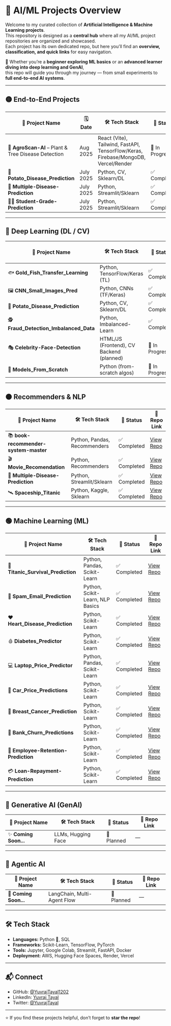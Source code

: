 # 🤖 AI/ML Projects Overview

Welcome to my curated collection of **Artificial Intelligence & Machine Learning projects**.  
This repository is designed as a **central hub** where all my AI/ML project repositories are organized and showcased.  
Each project has its own dedicated repo, but here you’ll find an **overview, classification, and quick links** for easy navigation.  

🌟 Whether you’re a **beginner exploring ML basics** or an **advanced learner diving into deep learning and GenAI**,  
this repo will guide you through my journey — from small experiments to **full end-to-end AI systems**.  

---

## 🟡 End-to-End Projects

| 📁 Project Name                                     |  🗓️ Date | 🛠️ Tech Stack                                                                     | 📌 Status      | 🔗 Repo Link                                                |
| ------------------------------------------------------- | --------------- | ------------------------------------------------------------- | -------------- | ----------------------------------------------------------- |
| 🌿 **AgroScan-AI** – Plant & Tree Disease Detection |  Aug 2025 | React (Vite), Tailwind, FastAPI, TensorFlow/Keras, Firebase/MongoDB, Vercel/Render | 🚧 In Progress | [View Repo](https://github.com/yuvrajtayal1202/AgroScan-AI) |
| 🐞 **Potato_Disease_Prediction**       | July 2025 |Python, CV, Sklearn/DL                   | ✅ Completed    | [View Repo](https://github.com/yuvrajtayal1202/Potata_Disease_Prediction)          |
| 🧪 **Multiple-Disease-Prediction**    | July 2025 |Python, Streamlit/Sklearn    | ✅ Completed | [View Repo](https://github.com/yuvrajtayal1202/Multiple-Disease-Prediction)    |
| 👨‍🎓 **Student-Grade-Prediction**    | July 2025 |Python, Streamlit/Sklearn    | ✅ Completed | [View Repo](https://github.com/yuvrajtayal1202/ml-projects)    |



<!-- | 📁 Project Name                                     | 🔗 Live Demo | 🗓️ Date | 🛠️ Tech Stack                                                                     | 📌 Status      | 🔗 Repo Link                                                |
| --------------------------------------------------- | ------------ | -------- | ---------------------------------------------------------------------------------- | -------------- | ----------------------------------------------------------- |
| 🌿 **AgroScan-AI** – Plant & Tree Disease Detection | Coming Soon  | Aug 2025 | React (Vite), Tailwind, FastAPI, TensorFlow/Keras, Firebase/MongoDB, Vercel/Render | 🚧 In Progress | [View Repo](https://github.com/yuvrajtayal1202/AgroScan-AI) |
| 🐞 **Potato_Disease_Prediction**       | Coming Soon | July 2025 |Python, CV, Sklearn/DL                   | ✅ Completed    | [View Repo](https://github.com/yuvrajtayal1202/Potata_Disease_Prediction)          |
| 🧪 **Multiple-Disease-Prediction**    | Coming Soon | July 2025 |Python, Streamlit/Sklearn    | ✅ Completed | [View Repo](https://github.com/yuvrajtayal1202/Multiple-Disease-Prediction)    |
| 👨‍🎓 **Student-Grade-Prediction**    | Coming Soon | July 2025 |Python, Streamlit/Sklearn    | ✅ Completed | [View Repo](https://github.com/yuvrajtayal1202/ml-projects)    | -->



---


## 🔴 Deep Learning (DL / CV)

| 📁 Project Name                        | 🛠️ Tech Stack                           | 📌 Status      | 🔗 Repo Link                                                                       |
| -------------------------------------- | ---------------------------------------- | -------------- | ---------------------------------------------------------------------------------- |
| 🐟 **Gold_Fish_Transfer_Learning**     | Python, TensorFlow/Keras (TL)            | ✅ Completed    | [View Repo](https://github.com/yuvrajtayal1202/Gold_Fish_Transfer_Learning)        |
| 🖼️ **CNN_Small_Images_Pred**           | Python, CNNs (TF/Keras)                  | ✅ Completed    | [View Repo](https://github.com/yuvrajtayal1202/CNN_Small_Images_Pred)              |
| 🐞 **Potato_Disease_Prediction**       | Python, CV, Sklearn/DL                   | ✅ Completed    | [View Repo](https://github.com/yuvrajtayal1202/Potata_Disease_Prediction)          |
| 🕵️ **Fraud_Detection_Imbalanced_Data** | Python, Imbalanced-Learn                 | ✅ Completed    | [View Repo](https://github.com/yuvrajtayal1202/Fraud_Detection_Imbalanced_Dataset) |
| 🎭 **Celebrity-Face-Detection**        | HTML/JS (Frontend), CV Backend (planned) | 🚧 In Progress | [View Repo](https://github.com/yuvrajtayal1202/Celebrity-Face-Detection)           |
| 🧩 **Models_From_Scratch**             | Python (from-scratch algos)              | 🚧 In Progress | [View Repo](https://github.com/yuvrajtayal1202/Models_From_Scratch)                |


---

## 🟠 Recommenders & NLP

| 📁 Project Name                       | 🛠️ Tech Stack               | 📌 Status   | 🔗 Repo Link                                                                   |
| ------------------------------------- | ---------------------------- | ----------- | ------------------------------------------------------------------------------ |
| 📚 **book-recommender-system-master** | Python, Pandas, Recommenders | ✅ Completed | [View Repo](https://github.com/yuvrajtayal1202/book-recommender-system-master) |
| 🎬 **Movie_Recomendation**            | Python, Recommenders         | ✅ Completed | [View Repo](https://github.com/yuvrajtayal1202/Movie_Recomendation)            |
| 🧪 **Multiple-Disease-Prediction**    | Python, Streamlit/Sklearn    | ✅ Completed | [View Repo](https://github.com/yuvrajtayal1202/Multiple-Disease-Prediction)    |
| 🛰️ **Spaceship_Titanic**             | Python, Kaggle, Sklearn      | ✅ Completed | [View Repo](https://github.com/yuvrajtayal1202/Spaceship_Titanic)              |

---


## 🟢 Machine Learning (ML)

| 📁 Project Name                      | 🛠️ Tech Stack                   | 📌 Status   | 🔗 Repo Link                                                                  |
| ------------------------------------ | -------------------------------- | ----------- | ----------------------------------------------------------------------------- |
| 🚢 **Titanic_Survival_Prediction**   | Python, Pandas, Scikit-Learn     | ✅ Completed | [View Repo](https://github.com/yuvrajtayal1202/Titanic_Survival_Prediction)   |
| 📧 **Spam_Email_Prediction**         | Python, Scikit-Learn, NLP Basics | ✅ Completed | [View Repo](https://github.com/yuvrajtayal1202/Spam_Email_Prediction)         |
| ❤️ **Heart_Disease_Prediction**      | Python, Scikit-Learn             | ✅ Completed | [View Repo](https://github.com/yuvrajtayal1202/Heart_Disease_Prediction)      |
| 🩸 **Diabetes_Predictor**            | Python, Scikit-Learn             | ✅ Completed | [View Repo](https://github.com/yuvrajtayal1202/Diabetes_Predictor)            |
| 💻 **Laptop_Price_Predictor**        | Python, Pandas, Scikit-Learn     | ✅ Completed | [View Repo](https://github.com/yuvrajtayal1202/Laptop_Price_Predictor)        |
| 🚗 **Car_Price_Predictions**         | Python, Scikit-Learn             | ✅ Completed | [View Repo](https://github.com/yuvrajtayal1202/Car_Price_Predictions)         |
| 🧠 **Breast_Cancer_Prediction**      | Python, Scikit-Learn             | ✅ Completed | [View Repo](https://github.com/yuvrajtayal1202/Breast_Cancer_Prediction)      |
| 🏦 **Bank_Churn_Predictions**        | Python, Scikit-Learn             | ✅ Completed | [View Repo](https://github.com/yuvrajtayal1202/Bank_Churn_Predictions)        |
| 👔 **Employee-Retention-Prediction** | Python, Scikit-Learn             | ✅ Completed | [View Repo](https://github.com/yuvrajtayal1202/Employee-Retention-Prediction) |
| 💳 **Loan-Repayment-Prediction**     | Python, Scikit-Learn             | ✅ Completed | [View Repo](https://github.com/yuvrajtayal1202/Loan-Repayment-Prediction)     |

---

## 🌈 Generative AI (GenAI)

| 📁 Project Name      | 🛠️ Tech Stack         | 📌 Status   | 🔗 Repo Link |
| -------------------- | --------------------- | ----------- | ------------ |
| ✨ **Coming Soon...** | LLMs, Hugging Face    | 🚧 Planned  | —            |

---

## 🤖 Agentic AI

| 📁 Project Name      | 🛠️ Tech Stack               | 📌 Status   | 🔗 Repo Link |
| -------------------- | --------------------------- | ----------- | ------------ |
| 🤝 **Coming Soon...** | LangChain, Multi-Agent Flow | 🚧 Planned  | —            |

---

## 🛠 Tech Stack

* **Languages:** Python 🐍, SQL  
* **Frameworks:** Scikit-Learn, TensorFlow, PyTorch  
* **Tools:** Jupyter, Google Colab, Streamlit, FastAPI, Docker  
* **Deployment:** AWS, Hugging Face Spaces, Render, Vercel  

---

## 📬 Connect

* GitHub: [@YuvrajTayal1202](https://github.com/yuvrajtayal1202)  
* LinkedIn: [Yuvraj Tayal](https://www.linkedin.com/in/yuvraj-tayal-7a3a48356)  
* Twitter: [@YuvrajTayal](https://x.com/YuvrajTayal)  

---

⭐ If you find these projects helpful, don’t forget to **star the repo**!
